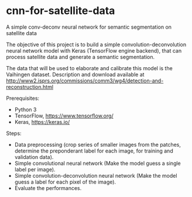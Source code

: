 # cnn-for-satellite-data
A simple conv-deconv neural network for semantic segmentation on satellite data

The objective of this project is to build a simple convolution-deconvolution neural network model with Keras (TensorFlow engine backend), that can process satellite data and generate a semantic segmentation.

The data that will be used to elaborate and calibrate this model is the Vaihingen dataset. Description and download available at http://www2.isprs.org/commissions/comm3/wg4/detection-and-reconstruction.html

Prerequisites:
- Python 3
- TensorFlow, https://www.tensorflow.org/
- Keras, https://keras.io/

Steps:
- Data preprocessing (crop series of smaller images from the patches, determine the preponderant label for each image, for training and validation data).
- Simple convolutional neural network (Make the model guess a single label per image).
- Simple convolution-deconvolution neural network (Make the model guess a label for each pixel of the image).
- Evaluate the performances.
